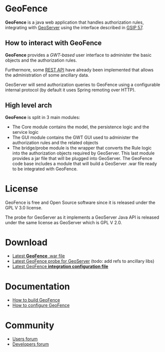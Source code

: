 GeoFence
==================================================

**GeoFence** is a java web application that handles authorization rules, 
integrating with [GeoServer](http://www.geoserver.org) using the interface 
described in [GSIP 57](http://geoserver.org/display/GEOS/GSIP+57+-+Improving+GeoServer+authorization+framework).

How to interact with GeoFence
--------------------------------------------------
**GeoFence** provides a _GWT-based_ user interface to administer the basic objects and the authorization rules.

Furthermore, some [REST API](https://github.com/geosolutions-it/geofence/wiki/REST-API) have already been implemented that allows the administration of some ancillary data.

GeoServer will send authorization queries to GeoFence using a configurable internal protocol (by default it uses Spring remoting over HTTP).

High level arch
--------------------------------------------------
**GeoFence** is split in 3 main modules:
* The Core module contains the model, the persistence logic and the service logic
* The GUI module contains the GWT GUI used to administer the authorization rules and the related objects
* The bridge/probe module is the wrapper that converts the Rule logic into the authorization objects required by GeoServer.
This last module provides a jar file that will be plugged into GeoServer. 
The GeoFence code base includes a module that will build a GeoServer .war file ready to be integrated with GeoFence.

License
==================================================
GeoFence is free and Open Source software since it is released under the GPL V 3.0 license.

The probe for GeoServer as it implements a GeoServer Java API is released under the same license as GeoServer which is GPL V 2.0.

Download
==================================================
* [Latest **GeoFence** .war file](http://build.geo-solutions.it/geofence/nightly/latest/geofence.war)
* [Latest GeoFence probe for GeoServer](http://build.geo-solutions.it/geofence/nightly/latest/geofence-security-2.2-SNAPSHOT.jar) (todo: add refs to ancillary libs)
* [Latest GeoFence **integration configuration file**](https://github.com/geosolutions-it/geofence/blob/master/src/geoserver21x/web-app/src/main/resources/geofence-geoserver.properties)


Documentation
==================================================
* [How to build GeoFence](https://github.com/geosolutions-it/geofence/wiki/Building-instructions)
* [How to configure GeoFence](https://github.com/geosolutions-it/geofence/wiki/WebApps-configuration)

Community
==================================================
* [Users forum](https://groups.google.com/forum/#!forum/geofence-users)
* [Developers forum](https://groups.google.com/forum/#!forum/geofence-developers)
